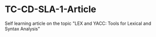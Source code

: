 # TC-CD-SLA-1-Article
Self learning article on the topic "LEX and YACC: Tools for Lexical and Syntax Analysis"
